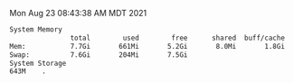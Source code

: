 Mon Aug 23 08:43:38 AM MDT 2021
```bash
System Memory
               total        used        free      shared  buff/cache   available
Mem:           7.7Gi       661Mi       5.2Gi       8.0Mi       1.8Gi       6.7Gi
Swap:          7.6Gi       204Mi       7.5Gi
System Storage
643M	.
```
```bash
